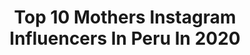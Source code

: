 ---
title: Top 10 Mothers Instagram Influencers In Peru In 2020
description: >-
  Find top mothers Instagram influencers in Peru in 2020. Most popular hashtags: #peru #travel #travelgram #yomequedoencasa.
platform: Instagram
profiles:
  - username: "stphygf"
    fullname: >-
      Stephy G 🌸 Travel & Edit
    location: "Peru"
    followers: 5874
    engagement: 1580
    commentsToLikes: 0.089015
    avatar: "https://scontent-ort2-1.cdninstagram.com/v/t51.2885-19/s320x320/72477355_810786362686986_3565702349018103808_n.jpg?_nc_ht=scontent-ort2-1.cdninstagram.com&_nc_ohc=2uNHs_hFGS0AX_aCk8L&oh=45dc2a9e0f9e93dd054b06c77a430e44&oe=5EB7DB5D"
    verified: false
    hashtags: "#igtravel, #collage, #bolivia, #sheisnotlost"
  - username: "anahidec"
    fullname: >-
      Anahi De Cardenas
    location: "Peru"
    followers: 1301767
    engagement: 495
    commentsToLikes: 0.023158
    avatar: "https://scontent-lhr8-1.cdninstagram.com/v/t51.2885-19/s320x320/41529843_511448562600972_6385778459687256064_n.jpg?_nc_ht=scontent-lhr8-1.cdninstagram.com&_nc_ohc=--IdzmaNU04AX9HEUnW&oh=ff91d416b32f4896693bcae970d65a7a&oe=5EB9AC4D"
    verified: true
    hashtags: "#deverdad, #zombieapocalypse, #seriouslytho, #ansiedad"
  - username: "yaimarperez"
    fullname: >-
      Yaimar Pérez ∞
    location: "Peru"
    followers: 15902
    engagement: 210
    commentsToLikes: 0.232597
    avatar: "https://scontent-ams4-1.cdninstagram.com/v/t51.2885-19/s320x320/82785402_2860672023970897_2278409399531732992_n.jpg?_nc_ht=scontent-ams4-1.cdninstagram.com&_nc_ohc=Bicgl4YVMdMAX8nBPqq&oh=7ac4a98e77dc4fd25e8df4768d3d199c&oe=5EB91474"
    verified: false
    hashtags: "#beauty, #ponds, #valentinesday, #momlife"
  - username: "yasmin_kahatt"
    fullname: >-
      Cattura
    location: "Peru"
    followers: 23484
    engagement: 95
    commentsToLikes: 0.263848
    avatar: "https://scontent-ams4-1.cdninstagram.com/v/t51.2885-19/s320x320/83740503_3644738868901944_255739807550930944_n.jpg?_nc_ht=scontent-ams4-1.cdninstagram.com&_nc_ohc=uV6eKmfwRU0AX9PhYht&oh=974cdb75bc0d7464607b262b3b95e84a&oe=5EBB43D4"
    verified: false
    hashtags: "#jjkids, #documentyourmemories, #clickingmoms, #motherhoodiscolorful"
  - username: "papisporprimeravez"
    fullname: >-
      Family Travel Vlogger
    location: "Peru"
    followers: 33035
    engagement: 62
    commentsToLikes: 0.181654
    avatar: "https://scontent-lhr8-1.cdninstagram.com/v/t51.2885-19/s320x320/70794635_2395839353991474_6361249755430912000_n.jpg?_nc_ht=scontent-lhr8-1.cdninstagram.com&_nc_ohc=lPx4U9XNuiEAX8knUo5&oh=9bcd74c1db59ad07271f6d206eff091d&oe=5EB9D127"
    verified: false
    hashtags: "#educaci, #pucallpa, #yomequedoencasa, #visitperu"
  - username: "jacoriat"
    fullname: >-
      Juan Andrés Coriat 🇵🇪
    location: "Peru"
    followers: 10326
    engagement: 587
    commentsToLikes: 0.038197
    avatar: "https://scontent-ams4-1.cdninstagram.com/v/t51.2885-19/s320x320/83904363_2658288737737898_4592286583159259136_n.jpg?_nc_ht=scontent-ams4-1.cdninstagram.com&_nc_ohc=1DmH5m4eViUAX_By-7q&oh=095bbe5d0b17c619c2eaf1bb8609df18&oe=5EB677BE"
    verified: false
    hashtags: "#northcalifornia, #freediver, #moon, #covid"
  - username: "nomadmartin"
    fullname: >-
      Aᴹᴱᖇᴵᴄᴬ ᴮʸ 🚲  Nᴼᵂ ᴵᴺ 🇵🇪
    location: "Peru"
    followers: 3396
    engagement: 732
    commentsToLikes: 0.052635
    avatar: "https://scontent-ams4-1.cdninstagram.com/v/t51.2885-19/s320x320/73038327_1105507496325794_4271399698050318336_n.jpg?_nc_ht=scontent-ams4-1.cdninstagram.com&_nc_ohc=f9ZHD8Tjn4QAX82ahh4&oh=5d0a00a18325b0a51dd1e824b982c990&oe=5EA691AD"
    verified: false
    hashtags: "#pmphotoassignments, #moodygrams, #adventure, #road"
  - username: "unahistoriaencadafoto"
    fullname: >-
      Stephanie
    location: "Peru"
    followers: 6008
    engagement: 583
    commentsToLikes: 0.032647
    avatar: "https://scontent-lhr3-1.cdninstagram.com/vp/2d62b6dcd6f9516f7dd0e49373433b9e/5E3B9512/t51.2885-19/s320x320/63335410_486741802087291_5377515817296461824_n.jpg?_nc_ht=scontent-lhr3-1.cdninstagram.com"
    verified: false
    hashtags: "#aventureirosdosul, #hiking, #trilheirasdobrasil, #igers"
  - username: "lajavi.arnillas"
    fullname: >-
      Javiera Arnillas Cartagena
    location: "Peru"
    followers: 12344
    engagement: 659
    commentsToLikes: 0.077784
    avatar: "https://scontent-lhr8-1.cdninstagram.com/v/t51.2885-19/s320x320/84313848_2030489953742444_146646366922211328_n.jpg?_nc_ht=scontent-lhr8-1.cdninstagram.com&_nc_ohc=mr0LI_zdTqYAX911i9Z&oh=0429227faf731a5dbbbfa5071d258b70&oe=5EBBFD58"
    verified: false
    hashtags: "#vamosalaplaya, #makeup, #dress, #girlslikeus"
  - username: "katerina_donofrio"
    fullname: >-
      Katerina D'Onofrio
    location: "Peru"
    followers: 150309
    engagement: 62
    commentsToLikes: 0.025533
    avatar: "https://scontent-lht6-1.cdninstagram.com/v/t51.2885-19/s320x320/47582326_265522757473486_705253932313608192_n.jpg?_nc_ht=scontent-lht6-1.cdninstagram.com&_nc_ohc=L7KASRiH60EAX-Mp5IE&oh=604dc9ddee2def66131069fe9461fff7&oe=5EB2237A"
    verified: true
    hashtags: "#photoshoot, #bioderma, #naturaleza, #gritoancestral"
---